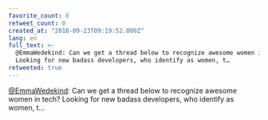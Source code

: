 ```yaml
---
favorite_count: 0
retweet_count: 0
created_at: "2018-09-23T09:19:52.000Z"
lang: en
full_text: >-
  @EmmaWedekind: Can we get a thread below to recognize awesome women in tech?
  Looking for new badass developers, who identify as women, t…
retweeted: true
---
```


[@EmmaWedekind](https://twitter.com/EmmaWedekind): Can we get a thread below to
recognize awesome women in tech? Looking for new badass developers, who identify
as women, t…
